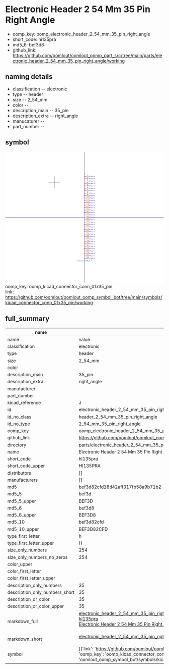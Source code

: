 # Electronic Header 2 54 Mm 35 Pin Right Angle

  
* oomp_key: oomp_electronic_header_2_54_mm_35_pin_right_angle 
* short_code: hi135pra
* md5_6: bef3d8  
* github_link: https://github.com/oomlout/oomlout_oomp_part_src/tree/main/parts/electronic_header_2_54_mm_35_pin_right_angle/working  
## naming details
* classification -- electronic
* type -- header
* size -- 2_54_mm
* color -- 
* description_main -- 35_pin
* description_extra -- right_angle
* manucaturer -- 
* part_number -- 



## symbol

![](symbol/0/working/working_600.png)  
oomp_key: oomp_kicad_connector_conn_01x35_pin  
link: https://github.com/oomlout/oomlout_oomp_symbol_bot/tree/main/symbols/kicad_connector_conn_01x35_pin/working  


## full_summary
| name | value | 
| --- | --- | 
| name | value | 
| classification | electronic | 
| type | header | 
| size | 2_54_mm | 
| color |  | 
| description_main | 35_pin | 
| description_extra | right_angle | 
| manufacturer |  | 
| part_number |  | 
| kicad_reference | J | 
| id | electronic_header_2_54_mm_35_pin_right_angle | 
| id_no_class | header_2_54_mm_35_pin_right_angle | 
| id_no_type | 2_54_mm_35_pin_right_angle | 
| oomp_key | oomp_electronic_header_2_54_mm_35_pin_right_angle | 
| github_link | https://github.com/oomlout/oomlout_oomp_part_src/tree/main/parts/electronic_header_2_54_mm_35_pin_right_angle/working | 
| directory | parts/electronic_header_2_54_mm_35_pin_right_angle | 
| name | Electronic Header 2 54 Mm 35 Pin Right Angle | 
| short_code | hi135pra | 
| short_code_upper | HI135PRA | 
| distributors | [] | 
| manufacturers | [] | 
| md5 | bef3d82cfd18d42aff317fb58a9b71b2 | 
| md5_5 | bef3d | 
| md5_5_upper | BEF3D | 
| md5_6 | bef3d8 | 
| md5_6_upper | BEF3D8 | 
| md5_10 | bef3d82cfd | 
| md5_10_upper | BEF3D82CFD | 
| type_first_letter | h | 
| type_first_letter_upper | H | 
| size_only_numbers | 254 | 
| size_only_numbers_no_zeros | 254 | 
| color_upper |  | 
| color_first_letter |  | 
| color_first_letter_upper |  | 
| description_only_numbers | 35 | 
| description_only_numbers_short | 35 | 
| description_or_color | 35 | 
| description_or_color_upper | 35 | 
| markdown_full | [electronic_header_2_54_mm_35_pin_right_angle](https://github.com/oomlout/oomlout_oomp_part_src/tree/main/parts/electronic_header_2_54_mm_35_pin_right_angle/working)<br>[hi135pra](https://github.com/oomlout/oomlout_oomp_part_src/tree/main/parts/electronic_header_2_54_mm_35_pin_right_angle/working)<br>[Electronic Header 2 54 Mm 35 Pin Right Angle](https://github.com/oomlout/oomlout_oomp_part_src/tree/main/parts/electronic_header_2_54_mm_35_pin_right_angle/working)<br><br> | 
| markdown_short | [electronic_header_2_54_mm_35_pin_right_angle](https://github.com/oomlout/oomlout_oomp_part_src/tree/main/parts/electronic_header_2_54_mm_35_pin_right_angle/working)<br><br> | 
| symbol | [{'link': 'https://github.com/oomlout/oomlout_oomp_symbol_bot/tree/main/symbols/kicad_connector_conn_01x35_pin', 'oomp_key': 'oomp_kicad_connector_conn_01x35_pin', 'directory': 'oomlout_oomp_symbol_bot/symbols/kicad_connector_conn_01x35_pin//working/working.kicad_sym'}] | 
